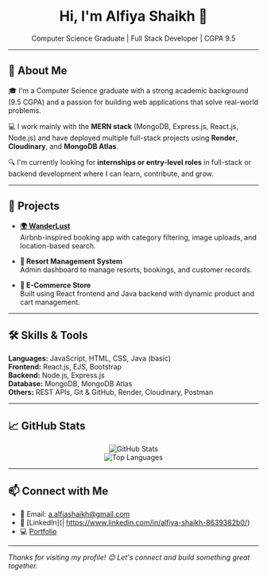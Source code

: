 <h1 align="center">Hi, I'm Alfiya Shaikh 👋</h1>

<p align="center">
  Computer Science Graduate | Full Stack Developer | CGPA 9.5
</p>

---

## 🚀 About Me

🎓 I'm a Computer Science graduate with a strong academic background (9.5 CGPA) and a passion for building web applications that solve real-world problems.

💻 I work mainly with the **MERN stack** (MongoDB, Express.js, React.js, Node.js) and have deployed multiple full-stack projects using **Render**, **Cloudinary**, and **MongoDB Atlas**.

🔍 I'm currently looking for **internships or entry-level roles** in full-stack or backend development where I can learn, contribute, and grow.

---

## 💼 Projects

- **[🌍 WanderLust](https://delta-project-tnax.onrender.com)**  
  Airbnb-inspired booking app with category filtering, image uploads, and location-based search.

- **🏨 Resort Management System**  
  Admin dashboard to manage resorts, bookings, and customer records.

- **🛒 E-Commerce Store**  
  Built using React frontend and Java backend with dynamic product and cart management.

---

## 🛠️ Skills & Tools

**Languages:** JavaScript, HTML, CSS, Java (basic)  
**Frontend:** React.js, EJS, Bootstrap  
**Backend:** Node.js, Express.js  
**Database:** MongoDB, MongoDB Atlas  
**Others:** REST APIs, Git & GitHub, Render, Cloudinary, Postman

---

## 📈 GitHub Stats

<p align="center">
  <img src="https://github-readme-stats.vercel.app/api?username=alfiashk&show_icons=true&theme=radical" alt="GitHub Stats" />
  <br />
  <img src="https://github-readme-stats.vercel.app/api/top-langs/?username=alfiashk&layout=compact&theme=radical" alt="Top Languages" />
</p>

---

## 📫 Connect with Me

- 📧 Email: a.alfiashaikh@gmail.com  
- 💼 [LinkedIn](| https://www.linkedin.com/in/alfiya-shaikh-8639382b0/)  
- 💻 [Portfolio](https://alfiashk.github.io/Portfolio/ )

---

*Thanks for visiting my profile! 😊 Let's connect and build something great together.*
